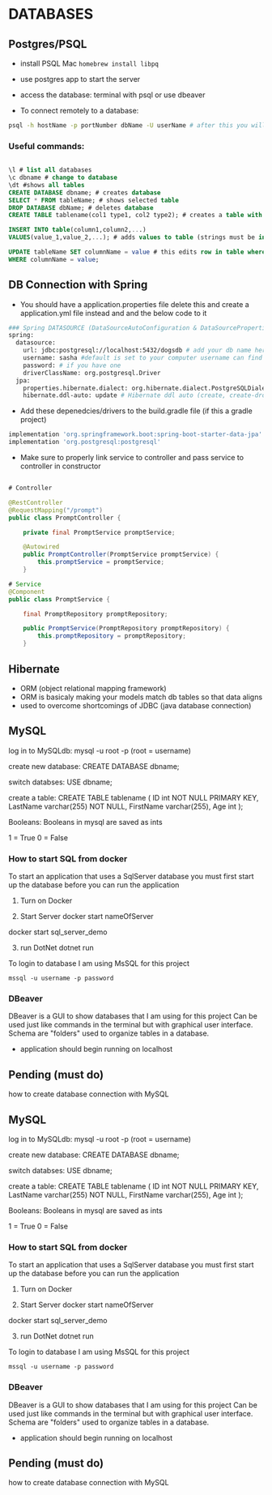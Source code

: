 # DATABASES

## Postgres/PSQL

- install PSQL Mac `homebrew install libpq`
- use postgres app to start the server
- access the database: terminal with psql or use dbeaver

- To connect remotely to a database:

```sh
psql -h hostName -p portNumber dbName -U userName # after this you will be prompted for the password
```

### Useful commands:

```sql

\l # list all databases
\c dbname # change to database
\dt #shows all tables
CREATE DATABASE dbname; # creates database
SELECT * FROM tableName; # shows selected table
DROP DATABASE dbName; # deletes database
CREATE TABLE tablename(col1 type1, col2 type2); # creates a table with columns with their names and types (ex: int, text, varchar)

INSERT INTO table(column1,column2,...)
VALUES(value_1,value_2,...); # adds values to table (strings must be in '')

UPDATE tableName SET columnName = value # this edits row in table where depicted
WHERE columnName = value;
```

## DB Connection with Spring

- You should have a application.properties file delete this and create a application.yml file instead and and the below code to it

```sh
### Spring DATASOURCE (DataSourceAutoConfiguration & DataSourceProperties)
spring:
  datasource:
    url: jdbc:postgresql://localhost:5432/dogsdb # add your db name here in the end. in our case, dogsdb / port number default to 5432
    username: sasha #default is set to your computer username can find this by typing command `whoami` in your terminal
    password: # if you have one
    driverClassName: org.postgresql.Driver
  jpa:
    properties.hibernate.dialect: org.hibernate.dialect.PostgreSQLDialect # The SQL dialect makes Hibernate generate better SQL for the chosen database
    hibernate.ddl-auto: update # Hibernate ddl auto (create, create-drop, validate, update)
```

- Add these depenedcies/drivers to the build.gradle file (if this a gradle project)

```sh
implementation 'org.springframework.boot:spring-boot-starter-data-jpa'
implementation 'org.postgresql:postgresql'
```

- Make sure to properly link service to controller and pass service to controller in constructor

```java

# Controller

@RestController
@RequestMapping("/prompt")
public class PromptController {

    private final PromptService promptService;

    @Autowired
    public PromptController(PromptService promptService) {
        this.promptService = promptService;
    }

# Service
@Component
public class PromptService {

    final PromptRepository promptRepository;

    public PromptService(PromptRepository promptRepository) {
        this.promptRepository = promptRepository;
    }


```

## Hibernate

- ORM (object relational mapping framework)
- ORM is basicaly making your models match db tables so that data aligns
- used to overcome shortcomings of JDBC (java database connection)

## MySQL

log in to MySQLdb:
mysql -u root -p
(root = username)

create new database:
CREATE DATABASE dbname;

switch databses:
USE dbname;

create a table:
CREATE TABLE tablename (
ID int NOT NULL PRIMARY KEY,
LastName varchar(255) NOT NULL,
FirstName varchar(255),
Age int
);

Booleans:
Booleans in mysql are saved as ints

1 = True
0 = False

### How to start SQL from docker

To start an application that uses a SqlServer database
you must first start up the database before you can run the application

1. Turn on Docker

2. Start Server
   docker start nameOfServer

docker start sql_server_demo

3. run DotNet
   dotnet run

To login to database
I am using MsSQL for this project

`mssql -u username -p password`

### DBeaver

DBeaver is a GUI to show databases that I am using for this project
Can be used just like commands in the terminal but with graphical user interface.
Schema are "folders" used to organize tables in a database.

- application should begin running on localhost

## Pending (must do)

how to create database connection with MySQL

## MySQL

log in to MySQLdb:
mysql -u root -p
(root = username)

create new database:
CREATE DATABASE dbname;

switch databses:
USE dbname;

create a table:
CREATE TABLE tablename (
ID int NOT NULL PRIMARY KEY,
LastName varchar(255) NOT NULL,
FirstName varchar(255),
Age int
);

Booleans:
Booleans in mysql are saved as ints

1 = True
0 = False

### How to start SQL from docker

To start an application that uses a SqlServer database
you must first start up the database before you can run the application

1. Turn on Docker

2. Start Server
   docker start nameOfServer

docker start sql_server_demo

3. run DotNet
   dotnet run

To login to database
I am using MsSQL for this project

`mssql -u username -p password`

### DBeaver

DBeaver is a GUI to show databases that I am using for this project
Can be used just like commands in the terminal but with graphical user interface.
Schema are "folders" used to organize tables in a database.

- application should begin running on localhost

## Pending (must do)

how to create database connection with MySQL
